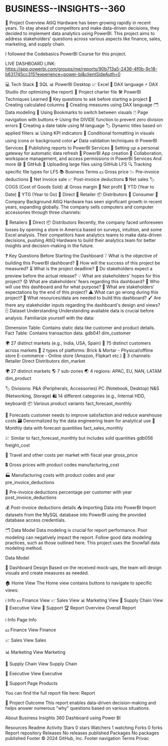 # BUSINESS--INSIGHTS--360
🌟 Project Overview
AtliQ Hardware has been growing rapidly in recent years. To stay ahead of competitors and make data-driven decisions, they decided to implement data analytics using PowerBI. This project aims to address stakeholders' questions across various aspects like finance, sales, marketing, and supply chain.

I followed the Codebasics PowerBI Course for this project.

LIVE DASHBOARD LINK:
https://app.powerbi.com/groups/me/reports/90b713a5-2436-4f0b-9c18-b631745cc315?experience=power-bi&clientSideAuth=0


💻 Tech Stack
🐬 SQL
📊 PowerBI Desktop
📈 Excel
🧮 DAX language
⚡ DAX Studio (for optimizing the report)
📜 Project charter file
🛠️ PowerBI Techniques Learned
🧠 Key questions to ask before starting a project
🧮 Creating calculated columns
🔢 Creating measures using DAX language
🗂️ Data modeling
📑 Using Bookmarks to switch between visuals
🖱️ Page navigation with buttons
➗ Using the DIVIDE function to prevent zero division errors
📅 Creating a date table using M language
🏷️ Dynamic titles based on applied filters
📊 Using KPI indicators
🎨 Conditional formatting in visuals using icons or background color
✔️ Data validation techniques
🌐 PowerBI Services
🚀 Publishing reports to PowerBI Services
🔄 Setting up a personal gateway for automatic data refresh
📱 PowerBI App creation
🤝 Collaboration, workspace management, and access permissions in PowerBI Services
And more 😅
🐙 GitHub
📂 Uploading large files using GitHub LFS
🔍 Tracking specific file types for LFS
📚 Business Terms
💵 Gross price
📉 Pre-invoice deductions
🧾 Net invoice sale
📈 Post-invoice deductions
💲 Net sales
🏷️ COGS (Cost of Goods Sold)
💰 Gross margin
💸 Net profit
📆 YTD (Year to Date)
📅 YTG (Year to Go)
🛒 Direct
🏬 Retailer
📦 Distributors
👥 Consumer
🏢 Company Background
AtliQ Hardware has seen significant growth in recent years, expanding globally. The company sells computers and computer accessories through three channels:

🏬 Retailers
🛒 Direct
📦 Distributors
Recently, the company faced unforeseen losses by opening a store in America based on surveys, intuition, and some Excel analysis. Their competitors have analytics teams to make data-driven decisions, pushing AtliQ Hardware to build their analytics team for better insights and decision-making in the future.

❓ Key Questions Before Starting the Dashboard
❔ What is the objective of building this PowerBI dashboard?
📏 How will the success of this project be measured?
⏳ What is the project deadline?
👀 Do stakeholders expect a preview before the actual release?
💡 What are stakeholders' hopes for this project?
😟 What are stakeholders' fears regarding this dashboard?
👥 Who will use this dashboard and for what purpose?
🎯 What are stakeholders' expectations by the end of this project?
⚠️ What can go wrong during this project?
📄 What resources/data are needed to build this dashboard?
🖌️ Are there any stakeholder inputs regarding the dashboard's design and views?
🗄️ Dataset Understanding
Understanding available data is crucial before analysis. Familiarize yourself with the data:

Dimension Table: Contains static data like customer and product details.
Fact Table: Contains transaction data.
gdb041
dim_customer

🌍 27 distinct markets (e.g., India, USA, Spain)
👥 75 distinct customers across markets
🏢 2 types of platforms:
 Brick & Mortar - Physical/offline store
 E-commerce - Online store (Amazon, Flipkart etc.)
🛒 3 channels:
 Retailer
 Direct
 Distributors
dim_market

🌍 27 distinct markets
🌎 7 sub-zones
🌏 4 regions: APAC, EU, NAN, LATAM
dim_product

🏷️ Divisions:
 P&A (Peripherals, Accessories)
 PC (Notebook, Desktop)
 N&S (Networking, Storage)
🛍️ 14 different categories (e.g., Internal HDD, keyboard)
📦 Various product variants
fact_forecast_monthly

🔮 Forecasts customer needs to improve satisfaction and reduce warehouse costs
🗃️ Denormalized by the data engineering team for analytical use
📅 Monthly data with forecast quantities
fact_sales_monthly

💹 Similar to fact_forecast_monthly but includes sold quantities
gdb056
freight_cost

🚚 Travel and other costs per market with fiscal year
gross_price

💲 Gross prices with product codes
manufacturing_cost

🏭 Manufacturing costs with product codes and year
pre_invoice_deductions

💸 Pre-invoice deductions percentage per customer with year
post_invoice_deductions

💰 Post-invoice deductions details
📥 Importing Data into PowerBI
Import datasets from the MySQL database into PowerBI using the provided database access credentials.

🗂️ Data Model
Data modeling is crucial for report performance. Poor modeling can negatively impact the report. Follow good data modeling practices, such as those outlined here. This project uses the Snowfall data modeling method.

Data Model

🎨 Dashboard Design
Based on the received mock-ups, the team will design visuals and create measures as needed.

🏠 Home View
The Home view contains buttons to navigate to specific views:

ℹ️ Info
💵 Finance View
📈 Sales View
📊 Marketing View
🚚 Supply Chain View
👔 Executive View
💬 Support
🏆 Report Overview
Overall Report

ℹ️ Info Page
Info

💵 Finance View
Finance

📈 Sales View
Sales

📊 Marketing View
Marketing

🚚 Supply Chain View
Supply Chain

👔 Executive View
Executive

💬 Support Page
Products

You can find the full report file here: Report

🎯 Project Outcome
This report enables data-driven decision-making and helps answer numerous "why" questions based on various situations.

About
Business Insights 360 Dashboard using Power BI

Resources
 Readme
 Activity
Stars
 0 stars
Watchers
 1 watching
Forks
 0 forks
Report repository
Releases
No releases published
Packages
No packages published
Footer
© 2024 GitHub, Inc.
Footer navigation
Terms
Privac
